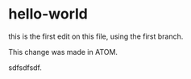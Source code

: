 # hello-world
this is the first edit on this file, using the first branch.

This change was made in ATOM.

sdfsdfsdf.
